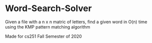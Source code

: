 # Word-Search-Solver
Given a file with a n x n matric of letters, find a given word in O(n) time using the KMP pattern matching algorithm

Made for cs251 Fall Semester of 2020
